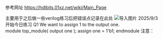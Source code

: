 参考网址   https://hdlbits.01xz.net/wiki/Main_Page

主要用于之后做一些verilog练习后把错误点记录在此处
![导入图片](images/.png)
2025/9/3  
开始今日练习
Q1 We want to assign 1 to the output one.  
module top_module( output one );
	assign one = 1'b1;
endmodule
注意：
